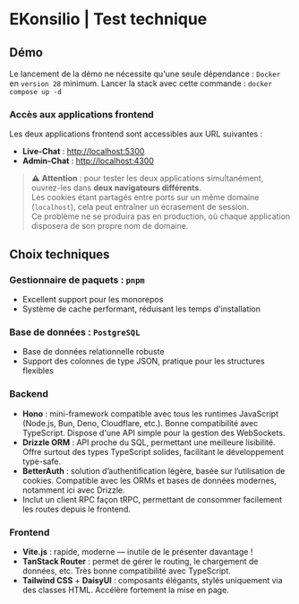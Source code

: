 # EKonsilio | Test technique

## Démo

Le lancement de la démo ne nécessite qu'une seule dépendance : `Docker` en `version 28` minimum.
Lancer la stack avec cette commande : `docker compose up -d`

### Accès aux applications frontend

Les deux applications frontend sont accessibles aux URL suivantes :

- **Live-Chat** : [http://localhost:5300](http://localhost:5300)
- **Admin-Chat** : [http://localhost:4300](http://localhost:4300)

> ⚠️ **Attention** : pour tester les deux applications simultanément, ouvrez-les dans **deux navigateurs différents**.  
> Les cookies étant partagés entre ports sur un même domaine (`localhost`), cela peut entraîner un écrasement de session.  
> Ce problème ne se produira pas en production, où chaque application disposera de son propre nom de domaine.

## Choix techniques

### Gestionnaire de paquets : `pnpm`

- Excellent support pour les monorepos
- Système de cache performant, réduisant les temps d'installation

### Base de données : `PostgreSQL`

- Base de données relationnelle robuste
- Support des colonnes de type JSON, pratique pour les structures flexibles

### Backend

- **Hono** : mini-framework compatible avec tous les runtimes JavaScript (Node.js, Bun, Deno, Cloudflare, etc.). Bonne compatibilité avec TypeScript. Dispose d'une API simple pour la gestion des WebSockets.
- **Drizzle ORM** : API proche du SQL, permettant une meilleure lisibilité. Offre surtout des types TypeScript solides, facilitant le développement type-safe.
- **BetterAuth** : solution d’authentification légère, basée sur l’utilisation de cookies. Compatible avec les ORMs et bases de données modernes, notamment ici avec Drizzle.
- Inclut un client RPC façon tRPC, permettant de consommer facilement les routes depuis le frontend.

### Frontend

- **Vite.js** : rapide, moderne — inutile de le présenter davantage !
- **TanStack Router** : permet de gérer le routing, le chargement de données, etc. Très bonne compatibilité avec TypeScript.
- **Tailwind CSS** + **DaisyUI** : composants élégants, stylés uniquement via des classes HTML. Accélère fortement la mise en page.
